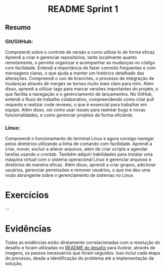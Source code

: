 <h1 align="center">README Sprint 1</h1>


## Resumo

### **Git/GitHub:** 

Compreendi sobre o controle de versão e como utilizá-lo de forma eficaz. Aprendi a criar e gerenciar repositórios, tanto localmente quanto remotamente, o permite organizar e acompanhar as mudanças no código com facilidade. Entendi a importância de fazer commits frequentes e com mensagens claras, o que ajuda a manter um histórico detalhado das alterações. Compreendi o uso de branches, o processo de integração de mudanças através de merges se tornou muito mais claro para mim. Além disso, aprendi a utilizar tags para marcar versões importantes do projeto, o que facilita a navegação e o gerenciamento de lançamentos. No GitHub, entendi o fluxo de trabalho colaborativo, compreendendo como criar pull requests e realizar code reviews, o que é essencial para trabalhar em equipe. Além disso, sei como usar issues para rastrear bugs e novas funcionalidades, e como gerenciar projetos de forma eficiente.

### **Linux:** 

Compreendi o funcionamento do terminal Linux e agora consigo navegar pelos diretórios utilizando a linha de comando com facilidade. Aprendi a criar, mover, excluir e alterar arquivos, além de criar scripts e agendar tarefas usando o crontab. Também adquiri habilidades para instalar uma máquina virtual com o sistema operacional Linux e gerenciar arquivos e diretórios de maneira eficaz. Além disso, aprendi a criar grupos, adicionar usuários, gerenciar permissões e remover usuários, o que me deu uma visão abrangente sobre o gerenciamento de sistemas no Linux.

# Exercícios
--


# Evidências


Todas as evidências estão diretamente correlacionadas com a resolução do desafio e foram utilizadas no [README do desafio](/Sprint%201/Desafio/README.md) para ilustrar, através de imagens, os passos necessários que foram seguidos. Isso inclui cada etapa do processo, desde a identificação do problema até a implementação da solução,




